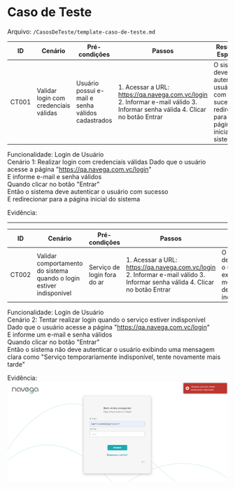 
# Caso de Teste

Arquivo: `/CasosDeTeste/template-caso-de-teste.md`

| ID | Cenário | Pré-condições | Passos | Resultado Esperado | Resultado Obtido | Prioridade |
| --- | --- | --- | --- | --- | --- | --- |
| CT001 | Validar login com credenciais válidas | Usuário possui e-mail e senha válidos cadastrados | 1. Acessar a URL: https://qa.navega.com.vc/login 2. Informar e-mail válido 3. Informar senha válida 4. Clicar no botão Entrar | O sistema deve autenticar o usuário com sucesso e redirecionar para a página inicial do sistema | Aguardando execução | Alta |

Funcionalidade: Login de Usuário  
Cenário 1: Realizar login com credenciais válidas
    Dado que o usuário acesse a página "https://qa.navega.com.vc/login"  
    E informe e-mail e senha válidos  
    Quando clicar no botão "Entrar"  
    Então o sistema deve autenticar o usuário com sucesso  
    E redirecionar para a página inicial do sistema  

Evidência: 

---

| ID | Cenário | Pré-condições | Passos | Resultado Esperado | Resultado Obtido | Prioridade |
| --- | --- | --- | --- | --- | --- | --- |
| CT002 | Validar comportamento do sistema quando o login estiver indisponível | Serviço de login fora do ar | 1. Acessar a URL: https://qa.navega.com.vc/login 2. Informar e-mail válido 3. Informar senha válida 4. Clicar no botão Entrar | O sistema não deve autenticar o usuário e deve exibir uma mensagem clara de indisponibilidade | Sucesso | Crítica |

Funcionalidade: Login de Usuário  
Cenário 2: Tentar realizar login quando o serviço estiver indisponível  
    Dado que o usuário acesse a página "https://qa.navega.com.vc/login"  
    E informe um e-mail e senha válidos  
    Quando clicar no botão "Entrar"  
    Então o sistema não deve autenticar o usuário exibindo uma mensagem clara como "Serviço temporariamente indisponível, tente novamente mais tarde"  
  
Evidência: 
![alt text](image.png)